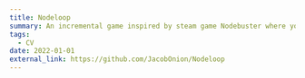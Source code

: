 ```yaml
---
title: Nodeloop
summary: An incremental game inspired by steam game Nodebuster where you get stronger through an expanding skill tree with unique upgrades. Made solo in 7 days for ShovelJam 2025. <br> Tools used - Unity, C#, WebGL
tags:
  - CV
date: 2022-01-01
external_link: https://github.com/JacobOnion/Nodeloop
---
```


